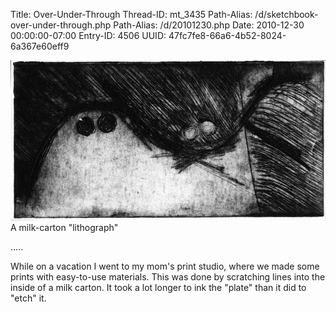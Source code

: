 Title: Over-Under-Through
Thread-ID: mt_3435
Path-Alias: /d/sketchbook-over-under-through.php
Path-Alias: /d/20101230.php
Date: 2010-12-30 00:00:00-07:00
Entry-ID: 4506
UUID: 47fc7fe8-66a6-4b52-8024-6a367e60eff9



![{scale=1}](over-under-through.jpg "Etched on a milk carton") A milk-carton "lithograph"

.....

While on a vacation I went to my mom's print studio, where we made some prints with easy-to-use materials.  This was done by scratching lines into the inside of a milk carton.  It took a lot longer to ink the "plate" than it did to "etch" it.
